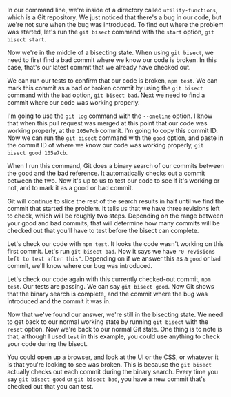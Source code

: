 In our command line, we're inside of a directory called `utility-functions`, which is a Git repository. We just noticed that there's a bug in our code, but we're not sure when the bug was introduced. To find out where the problem was started, let's run the `git bisect` command with the `start` option, `git bisect start`.

Now we're in the middle of a bisecting state. When using `git bisect`, we need to first find a bad commit where we know our code is broken. In this case, that's our latest commit that we already have checked out.

We can run our tests to confirm that our code is broken, `npm test`. We can mark this commit as a bad or broken commit by using the `git bisect` command with the `bad` option, `git bisect bad`. Next we need to find a commit where our code was working properly.

I'm going to use the `git log` command with the `--oneline` option. I know that when this pull request was merged at this point that our code was working properly, at the `105e7cb` commit. I'm going to copy this commit ID. Now we can run the `git bisect` command with the `good` option, and paste in the commit ID of where we know our code was working properly, `git bisect good 105e7cb`.

When I run this command, Git does a binary search of our commits between the good and the bad reference. It automatically checks out a commit between the two. Now it's up to us to test our code to see if it's working or not, and to mark it as a good or bad commit.

Git will continue to slice the rest of the search results in half until we find the commit that started the problem. It tells us that we have three revisions left to check, which will be roughly two steps. Depending on the range between your good and bad commits, that will determine how many commits will be checked out that you'll have to test before the bisect can complete.

Let's check our code with `npm test`. It looks the code wasn't working on this first commit. Let's run `git bisect bad`. Now it says we have `"0 revisions left to test after this"`. Depending on if we answer this as a `good` or `bad` commit, we'll know where our bug was introduced.

Let's check our code again with this currently checked-out commit, `npm test`. Our tests are passing. We can say `git bisect good`. Now Git shows that the binary search is complete, and the commit where the bug was introduced and the commit it was in.

Now that we've found our answer, we're still in the bisecting state. We need to get back to our normal working state by running `git bisect` with the `reset` option. Now we're back to our normal Git state. One thing is to note is that, although I used `test` in this example, you could use anything to check your code during the bisect.

You could open up a browser, and look at the UI or the CSS, or whatever it is that you're looking to see was broken. This is because the `git bisect` actually checks out each commit during the binary search. Every time you say `git bisect good` or `git bisect bad`, you have a new commit that's checked out that you can test.